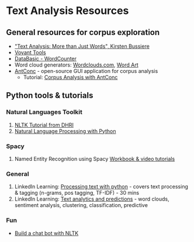 # Text Analysis Resources

## General resources for corpus exploration
- ["Text Analysis: More than Just Words", Kirsten Bussiere](https://carletonu.pressbooks.pub/digh5000/chapter/chapter-4-text-analysis/)
- [Voyant Tools](https://voyant-tools.org/)
- [DataBasic - WordCounter](https://databasic.io/en/wordcounter/)
- Word cloud generators: [Wordclouds.com](https://www.wordclouds.com/), [Word Art](https://wordart.com/create)
- [AntConc](http://www.laurenceanthony.net/software/antconc/) - open-source GUI application for corpus analysis
  - Tutorial: [Corpus Analysis with AntConc](https://github.com/digbmc/antconctutorial)

## Python tools & tutorials

### Natural Languages Toolkit
1. [NLTK Tutorial from DHRI](https://curriculum.dhinstitutes.org/workshops/text-analysis/)
2. [Natural Language Processing with Python](https://www.nltk.org/book/)

### Spacy
1. Named Entity Recognition using Spacy
[Workbook & video tutorials](http://ner.pythonhumanities.com/intro.html)

### General
1. LinkedIn Learning: [Processing text with python](https://www.linkedin.com/learning/processing-text-with-python-essential-training/the-need-for-text-mining-skills-in-data-science?u=76958498) - covers text processing & tagging (n-grams, pos tagging, TF-IDF) - 30 mins
2. LinkedIn Learning: [Text analytics and predictions](https://www.linkedin.com/learning/text-analytics-and-predictions-with-python-essential-training/using-jupyter-notebook?u=76958498) - word clouds, sentiment analysis, clustering, classification, predictive

### Fun
- [Build a chat bot with NLTK](https://github.com/parulnith/Building-a-Simple-Chatbot-in-Python-using-NLTK#how-to-run)

